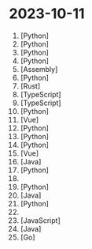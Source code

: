 # 2023-10-11

1. [](https://github.comundefined "Dev tool that writes scalable apps from scratch while the developer oversees the implementation") [Python]
2. [](https://github.comundefined "Build high-quality LLM apps - from prototyping, testing to production deployment and monitoring.") [Python]
3. [](https://github.comundefined "Python - 100天从新手到大师") [Python]
4. [](https://github.comundefined "GPT-powered chat for documentation, chat with your documents") [Python]
5. [](https://github.comundefined "Collection of malware source code for a variety of platforms in an array of different programming languages.") [Assembly]
6. [](https://github.comundefined "Visual Instruction Tuning: Large Language-and-Vision Assistant built towards multimodal GPT-4 level capabilities.") [Python]
7. [](https://github.comundefined "This is the Rust course used by the Android team at Google. It provides you the material to quickly teach Rust.") [Rust]
8. [](https://github.comundefined "A well-designed cross-platform ChatGPT UI (Web / PWA / Linux / Win / MacOS). 一键拥有你自己的跨平台 ChatGPT 应用。") [TypeScript]
9. [](https://github.comundefined "") [TypeScript]
10. [](https://github.comundefined "") [Python]
11. [](https://github.comundefined "🔥 ✨✨ ✨ Vue3+Vite4+Element-Plus+TypeScript编写的一款后台管理系统（兼容移动端）") [Vue]
12. [](https://github.comundefined "为ChatGPT/GLM提供实用化交互界面，特别优化论文阅读/润色/写作体验，模块化设计，支持自定义快捷按钮&函数插件，支持Python和C++等项目剖析&自译解功能，PDF/LaTex论文翻译&总结功能，支持并行问询多种LLM模型，支持chatglm2等本地模型。兼容文心一言, moss, llama2, rwkv, claude2, 通义千问, 书生, 讯飞星火等。") [Python]
13. [](https://github.comundefined "Langchain-Chatchat（原Langchain-ChatGLM）基于 Langchain 与 ChatGLM 等语言模型的本地知识库问答 | Langchain-Chatchat (formerly langchain-ChatGLM), local knowledge based LLM (like ChatGLM) QA app with langchain") [Python]
14. [](https://github.comundefined "Stable Diffusion web UI") [Python]
15. [](https://github.comundefined "A modern vue admin. It is based on Vue3, vite and TypeScript. It's fast！") [Vue]
16. [](https://github.comundefined "「Java学习+面试指南」一份涵盖大部分 Java 程序员所需要掌握的核心知识。准备 Java 面试，首选 JavaGuide！") [Java]
17. [](https://github.comundefined "ChatGLM-6B: An Open Bilingual Dialogue Language Model | 开源双语对话语言模型") [Python]
18. [](https://github.comundefined "") 
19. [](https://github.comundefined "The official gpt4free repository | various collection of powerful language models") [Python]
20. [](https://github.comundefined "😮 Core Interview Questions & Answers For Experienced Java(Backend) Developers | 互联网 Java 工程师进阶知识完全扫盲：涵盖高并发、分布式、高可用、微服务、海量数据处理等领域知识") [Java]
21. [](https://github.comundefined "潘多拉，一个让你呼吸顺畅的ChatGPT。Pandora, a ChatGPT client that lets you breathe freely.") [Python]
22. [](https://github.comundefined "坚持分享 GitHub 上高质量、有趣实用的开源技术教程、开发者工具、编程网站、技术资讯。A list cool, interesting projects of GitHub.") 
23. [](https://github.comundefined "An experimental open-source attempt to make GPT-4 fully autonomous.") [JavaScript]
24. [](https://github.comundefined "SeaTunnel is a next-generation super high-performance, distributed, massive data integration tool.") [Java]
25. [](https://github.comundefined "A cloud-native Go microservices framework with cli tool for productivity.") [Go]
